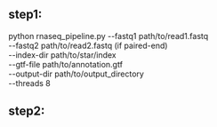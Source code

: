 ## step1:

python rnaseq_pipeline.py --fastq1 path/to/read1.fastq \
                          --fastq2 path/to/read2.fastq (if paired-end) \
                          --index-dir path/to/star/index \
                          --gtf-file path/to/annotation.gtf \
                          --output-dir path/to/output_directory \
                          --threads 8

## step2: 









